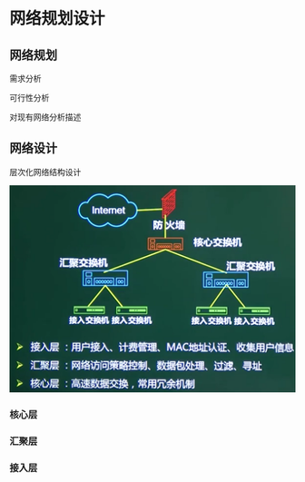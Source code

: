 # 网络规划设计

## 网络规划

需求分析

可行性分析

对现有网络分析描述

## 网络设计

层次化网络结构设计

![image-20210225143251418](../picture/image-20210225143251418.png)







### 核心层

### 汇聚层

### 接入层



































